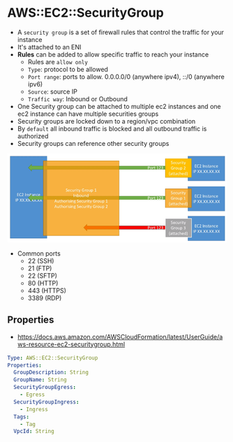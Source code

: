# AWS::EC2::SecurityGroup

- A `security group` is a set of firewall rules that control the traffic for your instance
- It's attached to an ENI
- **Rules** can be added to allow specific traffic to reach your instance
  - Rules are `allow only`
  - `Type`: protocol to be allowed
  - `Port range`: ports to allow. 0.0.0.0/0 (anywhere ipv4), ::/0 (anywhere ipv6)
  - `Source`: source IP
  - `Traffic way`: Inbound or Outbound
- One Security group can be attached to multiple ec2 instances and one ec2 instance can have multiple securities groups
- Security groups are locked down to a region/vpc combination
- By `default` all inbound traffic is blocked and all outbound traffic is authorized
- Security groups can reference other security groups

![Security Groups](.images/security-group.png)

- Common ports
  - 22 (SSH)
  - 21 (FTP)
  - 22 (SFTP)
  - 80 (HTTP)
  - 443 (HTTPS)
  - 3389 (RDP)

## Properties

- <https://docs.aws.amazon.com/AWSCloudFormation/latest/UserGuide/aws-resource-ec2-securitygroup.html>

```yaml
Type: AWS::EC2::SecurityGroup
Properties:
  GroupDescription: String
  GroupName: String
  SecurityGroupEgress:
    - Egress
  SecurityGroupIngress:
    - Ingress
  Tags:
    - Tag
  VpcId: String
```
